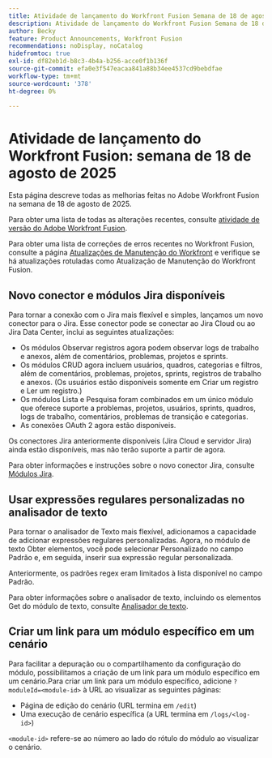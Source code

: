 ```yaml
---
title: Atividade de lançamento do Workfront Fusion Semana de 18 de agosto de 2025
description: Atividade de lançamento do Workfront Fusion Semana de 18 de agosto de 2025
author: Becky
feature: Product Announcements, Workfront Fusion
recommendations: noDisplay, noCatalog
hidefromtoc: true
exl-id: df82eb1d-b8c3-4b4a-b256-acce0f1b136f
source-git-commit: efa0e3f547eacaa841a88b34ee4537cd9bebdfae
workflow-type: tm+mt
source-wordcount: '378'
ht-degree: 0%

---
```


# Atividade de lançamento do Workfront Fusion: semana de 18 de agosto de 2025

Esta página descreve todas as melhorias feitas no Adobe Workfront Fusion na semana de 18 de agosto de 2025.

Para obter uma lista de todas as alterações recentes, consulte [atividade de versão do Adobe Workfront Fusion](/help/workfront-fusion/fusion-product-releases/fusion-release-activity.md).

Para obter uma lista de correções de erros recentes no Workfront Fusion, consulte a página [Atualizações de Manutenção do Workfront](https://experienceleague.adobe.com/en/docs/workfront-known-issues/releases/current-updates) e verifique se há atualizações rotuladas como Atualização de Manutenção do Workfront Fusion.

## Novo conector e módulos Jira disponíveis

Para tornar a conexão com o Jira mais flexível e simples, lançamos um novo conector para o Jira. Esse conector pode se conectar ao Jira Cloud ou ao Jira Data Center, inclui as seguintes atualizações:

* Os módulos Observar registros agora podem observar logs de trabalho e anexos, além de comentários, problemas, projetos e sprints.
* Os módulos CRUD agora incluem usuários, quadros, categorias e filtros, além de comentários, problemas, projetos, sprints, registros de trabalho e anexos. (Os usuários estão disponíveis somente em Criar um registro e Ler um registro.)
* Os módulos Lista e Pesquisa foram combinados em um único módulo que oferece suporte a problemas, projetos, usuários, sprints, quadros, logs de trabalho, comentários, problemas de transição e categorias.
* As conexões OAuth 2 agora estão disponíveis.

Os conectores Jira anteriormente disponíveis (Jira Cloud e servidor Jira) ainda estão disponíveis, mas não terão suporte a partir de agora.

Para obter informações e instruções sobre o novo conector Jira, consulte [Módulos Jira](/help/workfront-fusion/references/apps-and-modules/third-party-connectors/jira-modules-new.md).

## Usar expressões regulares personalizadas no analisador de texto

Para tornar o analisador de Texto mais flexível, adicionamos a capacidade de adicionar expressões regulares personalizadas. Agora, no módulo de texto Obter elementos, você pode selecionar Personalizado no campo Padrão e, em seguida, inserir sua expressão regular personalizada.

Anteriormente, os padrões regex eram limitados à lista disponível no campo Padrão.

Para obter informações sobre o analisador de texto, incluindo os elementos Get do módulo de texto, consulte [Analisador de texto](/help/workfront-fusion/references/apps-and-modules/tools-and-transformers/text-parser.md).

## Criar um link para um módulo específico em um cenário

Para facilitar a depuração ou o compartilhamento da configuração do módulo, possibilitamos a criação de um link para um módulo específico em um cenário.Para criar um link para um módulo específico, adicione `?moduleId=<module-id>` à URL ao visualizar as seguintes páginas:

* Página de edição do cenário (URL termina em `/edit`)
* Uma execução de cenário específica (a URL termina em `/logs/<log-id>`)

`<module-id>` refere-se ao número ao lado do rótulo do módulo ao visualizar o cenário.

